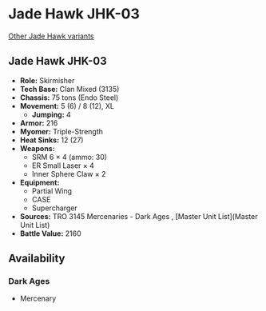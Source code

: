 # Jade Hawk JHK-03 

[Other Jade Hawk variants](../jade_hawk.md) 

## Jade Hawk JHK-03 

- **Role:** Skirmisher 
- **Tech Base:** Clan Mixed (3135) 
- **Chassis:** 75 tons (Endo Steel) 
- **Movement:** 5 (6) / 8 (12), XL 
  - **Jumping:** 4 
- **Armor:** 216 
- **Myomer:** Triple-Strength 
- **Heat Sinks:** 12 (27) 
- **Weapons:** 
  - SRM 6 × 4 (ammo: 30) 
  - ER Small Laser × 4 
  - Inner Sphere Claw × 2 
- **Equipment:** 
  - Partial Wing 
  - CASE 
  - Supercharger 
- **Sources:** TRO 3145 Mercenaries - Dark Ages , [Master Unit List](Master Unit List) 
- **Battle Value:** 2160 

## Availability 

### Dark Ages 

- Mercenary 

